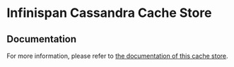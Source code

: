 # Infinispan Cassandra Cache Store

## Documentation
For more information, please refer to [the documentation of this cache store](documentation/src/main/asciidoc/index.adoc).
